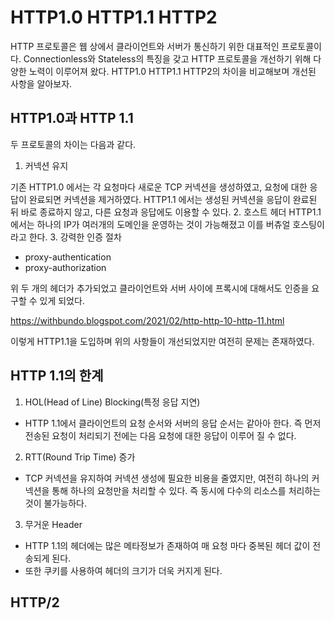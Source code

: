 # HTTP1.0 HTTP1.1 HTTP2

HTTP 프로토콜은 웹 상에서 클라이언트와 서버가 통신하기 위한 대표적인 프로토콜이다.
Connectionless와 Stateless의 특징을 갖고 HTTP 프로토콜을 개선하기 위해 다양한 노력이 이루어져 왔다.
HTTP1.0 HTTP1.1 HTTP2의 차이을 비교해보며 개선된 사항을 알아보자.

## HTTP1.0과 HTTP 1.1
두 프로토콜의 차이는 다음과 같다.
1. 커넥션 유지
  
  기존 HTTP1.0 에서는 각 요청마다 새로운 TCP 커넥션을 생성하였고, 요청에 대한 응답이 완료되면 커넥션을 제거하였다.
  HTTP1.1 에서는 생성된 커넥션을 응답이 완료된 뒤 바로 종료하지 않고, 다른 요청과 응답에도 이용할 수 있다.
2. 호스트 헤더
  HTTP1.1에서는 하나의 IP가 여러개의 도메인을 운영하는 것이 가능해졌고 이를 버츄얼 호스팅이라고 한다.
3. 강력한 인증 절차
  - proxy-authentication
  - proxy-authorization
  
  위 두 개의 헤더가 추가되었고 클라이언트와 서버 사이에 프록시에 대해서도 인증을 요구할 수 있게 되었다.

https://withbundo.blogspot.com/2021/02/http-http-10-http-11.html

이렇게 HTTP1.1을 도입하며 위의 사항들이 개선되었지만 여전히 문제는 존재하였다.

## HTTP 1.1의 한계
1. HOL(Head of Line) Blocking(특정 응답 지연)
  - HTTP 1.1에서 클라이언트의 요청 순서와 서버의 응답 순서는 같아아 한다. 즉 먼저 전송된 요청이 처리되기 전에는 다음 요청에 대한 응답이 이루어 질 수 없다.
2. RTT(Round Trip Time) 증가
  - TCP 커넥션을 유지하여 커넥션 생성에 필요한 비용을 줄였지만, 여전히 하나의 커넥션을 통해 하나의 요청만을 처리할 수 있다. 즉 동시에 다수의 리소스를 처리하는 것이 불가능하다.
3. 무거운 Header
  - HTTP 1.1의 헤더에는 많은 메타정보가 존재하여 매 요청 마다 중복된 헤더 값이 전송되게 된다.
  - 또한 쿠키를 사용하여 헤더의 크기가 더욱 커지게 된다.

## HTTP/2
